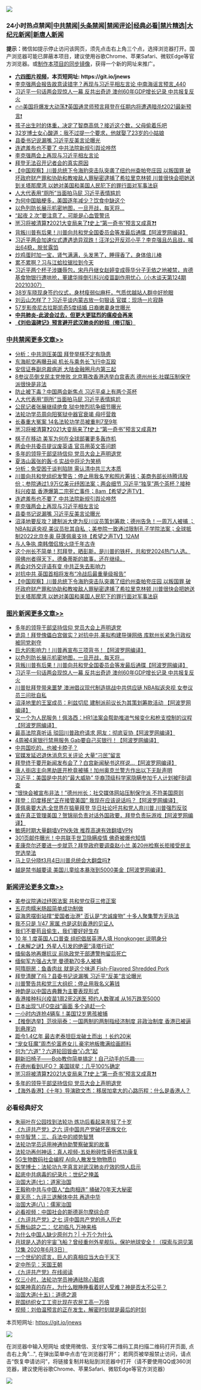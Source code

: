 ![](https://raw.githubusercontent.com/fqnews/bnews/master/64photo/fqnews-qr.jpg)

<div id="tt">
<h3>24小时热点禁闻|<a href="#%E4%B8%AD%E5%85%B1%E7%A6%81%E9%97%BB%E6%9B%B4%E5%A4%9A%E6%96%87%E7%AB%A0">中共禁闻</a>|<a href="#%E5%9B%BE%E7%89%87%E6%96%B0%E9%97%BB%E6%9B%B4%E5%A4%9A%E6%96%87%E7%AB%A0">头条禁闻</a>|<a href="#%E6%96%B0%E9%97%BB%E8%AF%84%E8%AE%BA%E6%9B%B4%E5%A4%9A%E6%96%87%E7%AB%A0">禁闻评论|<a href="#%E5%BF%85%E7%9C%8B%E7%BB%8F%E5%85%B8%E5%A5%BD%E6%96%87">经典必看|<a href="/video.md#%E7%A6%81%E7%89%87%E7%B2%BE%E9%80%89">禁片精选</a>|<a href="https://github.com/fqnews/djy/blob/master/gb/nf1351518.md#1">大纪元新闻</a>|<a href="https://github.com/fqnews/ntdtv/blob/master/gb/prog204.md#1">新唐人新闻</a></h3>
<div><b>提示：</b>微信如提示停止访问该网页，须先点击右上角三个点，选择浏览器打开。国产浏览器可能已屏蔽本项目，建议使用谷歌Chrome、苹果Safari、微软Edge等官方浏览器。或<a href="https://github.com/fqnews/bnews/blob/master/%E5%88%B6%E4%BD%9Cgit%E7%A6%81%E9%97%BB%E9%95%9C%E5%83%8F.md">制作本项目的同步镜像</a>，获得一个新的网址来推广。</div>
<ul>
<li><b><a href="http://d1.bdrive.tk/64.mp4" target="_blank">六四图片视频</a>，本页短网址: https://git.io/jnews</b></li>
<li><a href="/comments/20210307/1499952.md">李克强两会报告故意读错字？再现与习近平相左言论 中南海谣言预言_440</a></li>
<li><a href="/topimagenews/20210307/1500018.md">习近平一句话两会现惊人一幕 反共出奇迹 澳创60年GDP增长记录 中共报复反火</a></li>
<li><a href="/comments/20210307/1499972.md">🔥🔥美国将爆发大动荡❓英国通灵师预言拜登在任期内将遭遇暗杀❗2021最新预言❗</a></li>
<li><a href="/lifebaike/20210307/1499960.md">孩子出生时的体重，决定了智商高低？接近这个数，父母偷着乐吧</a></li>
<li><a href="/lifebaike/20210307/1499975.md">32岁博士女心酸道：我不过提一个要求，他就娶了23岁的小姑娘</a></li>
<li><a href="/cbnews/20210307/1500221.md">县委书记说漏嘴 习近平反美言论曝光</a></li>
<li><a href="/cbnews/20210307/1500231.md">连遮羞布也不要了 中共法院新规引舆论哗然</a></li>
<li><a href="/cbnews/20210307/1500227.md">李克强两会上再现与习近平相左言论</a></li>
<li><a href="/comments/20210307/1499936.md">拜登无法召开记者会的真实原因</a></li>
<li><a href="/comments/20210307/1500033.md">【中国观察】川普总统下令海豹突击队突袭了纽约州查帕夸庄园 以叛国罪 破坏政府财产罪和协助和教唆敌人罪秘密逮捕了希拉里克林顿 川普很快会把她送到关塔那摩湾 以她对美国和美国人民犯下的罪行面对军事法庭</a></li>
<li><a href="/cbnews/20210307/1500322.md">人大代表用“厕所”当面拍马屁 习近平表情尴尬</a></li>
<li><a href="/lifebaike/20210307/1500233.md">为何中国脑梗多，美国逐年减少？饮食中缺这个</a></li>
<li><a href="/topimagenews/20210307/1500155.md">以色列防长展示机密地图，一旦开战，每天将…</a></li>
<li><a href="/comments/20210307/1499938.md">“起夜 2 次”要注意了，可能是心血管警讯</a></li>
<li><a href="/comments/20210307/1500314.md">🈲习将被清算❓2021大变局来了❗史上“第一奇书”预言又成真❓❗</a></li>
<li><a href="/topimagenews/20210307/1500094.md">背叛川普有后果！川普向共和党全国委员会等发最后通牒【阿波罗网编译】</a></li>
<li><a href="/bannedvideo/20210307/1500093.md">习近平两会加速仪式遭遇诡异双跌！汪洋公开反邓小平？李克强且怂且战，喊出64稳，脱贫露馅</a></li>
<li><a href="/lifebaike/20210307/1499995.md">炒鸡蛋时加一宝，肾气满满，头发黑了，睡得香了，身体倍儿棒</a></li>
<li><a href="/ccpdope/20210307/1500226.md">累不累啊？习与江蛤拉锯拉到今天</a></li>
<li><a href="/bannedvideo/20210307/1500296.md">习近平两个杯子涉嫌辱包，宋丹丹继女赵婷变成辱华分子无依之地被禁，肯德基食物银行遭哄抢，董建华摔倒引科兴疫苗副作用忧心（小木谈天第124期20210307）</a></li>
<li><a href="/yule/20210307/1499964.md">38岁车晓现身签约仪式，身材瘦弱似麻杆，气质优越站人群中好抢眼</a></li>
<li><a href="/comments/20210307/1500003.md">刘云山怎样了？习近平谈内蒙古放一句狠话 官媒：现场一片寂静</a></li>
<li><a href="/yule/20210307/1500213.md">57岁影帝尼古拉斯凯奇5度结婚 日裔嫩妻身世曝光</a></li>
<li><b><a href="/comments/20200211/1275071.md" target="_blank">中共肺炎-此波会过去，但更大更猛烈的瘟疫会再来</a></b></li>
<li><b><a href="/comments/20200207/1272816.md" target="_blank">《刘伯温碑记》预言避开武汉肺炎的妙招（修订版）</a></b></li>
</ul>
</div>

<div class="catlist">
<h3><a href="/cbnews/" target="_blank">中共禁闻</a><span><a href="/cbnews/" target="_blank" rel="nofollow">更多文章>></a></span></h3>
<ul>
<li><a href="/cbnews/20210308/1500411.md" target="_blank">分析：中共测压美国 拜登举棋不定有隐患</a></li>
<li><a href="/cbnews/20210308/1500410.md" target="_blank">东海航空再曝丑闻 机长与乘务长飞行中互殴</a></li>
<li><a href="/cbnews/20210308/1500409.md" target="_blank">安信证券副总裁病逝 大陆金融圈月内第三起</a></li>
<li><a href="/cbnews/20210308/1500376.md" target="_blank">8参议员倒戈民主党惨败 北京篡改香港选举白宫表态 德州州长:社媒压制保守派很快是非法</a></li>
<li><a href="/cbnews/20210308/1500357.md" target="_blank">防止被下毒？中国两会新焦点 习近平桌上有两个茶杯</a></li>
<li><a href="/cbnews/20210307/1500322.md" target="_blank">人大代表用“厕所”当面拍马屁 习近平表情尴尬</a></li>
<li><a href="/cbnews/20210307/1500321.md" target="_blank">公民记者张展继续绝食 狱中惨烈抗争细节曝光</a></li>
<li><a href="/cbnews/20210307/1500320.md" target="_blank">法轮功学员周向阳冤狱中器官衰竭 母吁营救</a></li>
<li><a href="/cbnews/20210307/1500319.md" target="_blank">长春重大冤案 14名法轮功学员被重判7至9年</a></li>
<li><a href="/comments/20210307/1500314.md" target="_blank">🈲习将被清算❓2021大变局来了❗史上“第一奇书”预言又成真❓❗</a></li>
<li><a href="/cbnews/20210307/1500306.md" target="_blank">棋子在移动 美军为何在全球部署更多轰炸机</a></li>
<li><a href="/cbnews/20210307/1500305.md" target="_blank">两会中共委员提议废英语 官员用英文答问题</a></li>
<li><a href="/comments/20210307/1500218.md" target="_blank">多年的领导干部坚持信仰 党员大会上声明退党</a></li>
<li><a href="/cbnews/20210307/1500294.md" target="_blank">夏洛山嚣张的轰-6 实战中将沦为笑柄</a></li>
<li><a href="/cbnews/20210307/1500293.md" target="_blank">分析：免受困于谈判陷阱 需认清中共三大本质</a></li>
<li><a href="/comments/20210307/1500263.md" target="_blank">川普向共和党组织发警告：停止用我名字和照片筹钱；美商务部长持腾讯股份；参院通过1.9万亿美元纾困法案；两会细节 习近平“独享”两个茶杯？接种科兴疫苗 香港爆第二宗死亡事件；8am【希望之声TV】</a></li>
<li><a href="/cbnews/20210307/1500231.md" target="_blank">连遮羞布也不要了 中共法院新规引舆论哗然</a></li>
<li><a href="/cbnews/20210307/1500227.md" target="_blank">李克强两会上再现与习近平相左言论</a></li>
<li><a href="/cbnews/20210307/1500221.md" target="_blank">县委书记说漏嘴 习近平反美言论曝光</a></li>
<li><a href="/comments/20210307/1500160.md" target="_blank">沼泽地要反攻？建制派大佬为反川议员策划筹款；德州告急！一周万人被捕 ；NBA拟返央视 美议员批其自私 ；美参院一致通过限制孔子学院法案；全球抵制2022北京冬奥 获蓬佩奥支持【希望之声TV】12AM</a></li>
<li><a href="/cbnews/20210307/1499863.md" target="_blank">与人争执 南韩僧侣放火烧千年古寺</a></li>
<li><a href="/comments/20210307/1500151.md" target="_blank">这个州长不简单！怼拜登，晒彭斯，是川普的铁杆，共和党2024热门人选。得佛州者得天下，德桑蒂斯的故事，还在继续。</a></li>
<li><a href="/cbnews/20210307/1500068.md" target="_blank">两会对外交评语有变 中共正失去影响力</a></li>
<li><a href="/cbnews/20210307/1500067.md" target="_blank">对抗中共 英国首相将发布“冷战后最重量级报告”</a></li>
<li><a href="/comments/20210307/1500033.md" target="_blank">【中国观察】川普总统下令海豹突击队突袭了纽约州查帕夸庄园 以叛国罪 破坏政府财产罪和协助和教唆敌人罪秘密逮捕了希拉里克林顿 川普很快会把她送到关塔那摩湾 以她对美国和美国人民犯下的罪行面对军事法庭</a></li>

</ul>
</div>
<div class="catlist">
<h3><a href="/topimagenews/" target="_blank">图片新闻</a><span><a href="/topimagenews/" target="_blank" rel="nofollow">更多文章>></a></span></h3>
<ul>
<li><a href="/comments/20210307/1500218.md" target="_blank">多年的领导干部坚持信仰 党员大会上声明退党</a></li>
<li><a href="/topimagenews/20210307/1500210.md" target="_blank">诡异！拜登傀儡白宫做实？对抗中共,美拟构建导弹网络 库默州长紧急行政权被同党剥夺</a></li>
<li><a href="/topimagenews/20210307/1500194.md" target="_blank">巨大的影响力！川普再宣布三项背书！【阿波罗网编译】</a></li>
<li><a href="/topimagenews/20210307/1500155.md" target="_blank">以色列防长展示机密地图，一旦开战，每天将…</a></li>
<li><a href="/topimagenews/20210307/1500094.md" target="_blank">背叛川普有后果！川普向共和党全国委员会等发最后通牒【阿波罗网编译】</a></li>
<li><a href="/topimagenews/20210307/1500018.md" target="_blank">习近平一句话两会现惊人一幕 反共出奇迹 澳创60年GDP增长记录 中共报复反火</a></li>
<li><a href="/topimagenews/20210306/1499803.md" target="_blank">川普批拜登带来噩梦 澳洲倡议现代制造挑战中共供应链 NBA拟返央视 女参议员三问批自私</a></li>
<li><a href="/topimagenews/20210306/1499727.md" target="_blank">沼泽地里的王室成员：利兹切尼 建制派前议长为其策划筹款活动 【阿波罗网编译】</a></li>
<li><a href="/topimagenews/20210306/1499712.md" target="_blank">又一个为人民服务！佩洛西：HR1法案会帮助推进气候变化和枪支控制的议程【阿波罗网编译】</a></li>
<li><a href="/topimagenews/20210306/1499705.md" target="_blank">最高法院真听话 驳回川普政府请求 网友：彻底妥协【阿波罗网编译】</a></li>
<li><a href="/topimagenews/20210306/1499676.md" target="_blank">4周被4家银行禁用服务 Gab要自己买银行！【阿波罗网编译】</a></li>
<li><a href="/topimagenews/20210306/1499666.md" target="_blank">中共国吃的，也被卡脖子？</a></li>
<li><a href="/topimagenews/20210306/1499662.md" target="_blank">官媒发延迟退休消息忘关评论 大量“刁民”留言</a></li>
<li><a href="/topimagenews/20210306/1499649.md" target="_blank">拜登终于要开新闻发布会了？白宫新闻秘书这样说&#8230;【阿波罗网编译】</a></li>
<li><a href="/topimagenews/20210306/1499615.md" target="_blank">唐人街店主向黑劫匪开枪竟被捕！加州奥克兰警方作出以下无耻声明</a></li>
<li><a href="/topimagenews/20210306/1499563.md" target="_blank">习近平：美国是中共的“最大威胁” 华裔顶级科学家隐瞒参加千人计划被FBI调查</a></li>
<li><a href="/topimagenews/20210306/1499539.md" target="_blank">“很快会被宣布非法！”德州州长：社交媒体网站压制保守派 不符美国原则</a></li>
<li><a href="/topimagenews/20210305/1499286.md" target="_blank">拜登：印度移民&#8221;正在接管美国” 我现在应该说话吗？【阿波罗网编译】</a></li>
<li><a href="/topimagenews/20210305/1499168.md" target="_blank">蓬佩奥要大选:全世界在掂量拜登 华日社论吁共和党人弃川普,川普强烈反驳</a></li>
<li><a href="/topimagenews/20210305/1499166.md" target="_blank">谁在真正管理美国？贺锦丽负责对话外国政要，拜登负责玩游戏【阿波罗网编译】</a></li>
<li><a href="/comments/20210305/1485911.md" target="_blank">敏感时期大量翻墙VPN失效 推荐高速有效翻墙VPN</a></li>
<li><a href="/topimagenews/20210305/1498891.md" target="_blank">301页邮件曝光！中共联手世卫隐瞒疫情 佛奇被爆也知情</a></li>
<li><a href="/topimagenews/20210305/1498844.md" target="_blank">麦康奈尔还要进一步就范？拜登政府要调查赵小兰 美20州检察长拒接受民主党选举法</a></li>
<li><a href="/comments/20210304/1484906.md" target="_blank">马上见分晓❗3月4日川普总统会大翻盘吗❓</a></li>
<li><a href="/topimagenews/20210304/1497754.md" target="_blank">越是禁书越要读 美国儿童绘本暴涨到5000美金【阿波罗网编译】</a></li>

</ul>
</div>
<div class="catlist">
<h3><a href="/comments/" target="_blank">新闻评论</a><span><a href="/comments/" target="_blank" rel="nofollow">更多文章>></a></span></h3>
<ul>
<li><a href="/comments/20210308/1500413.md" target="_blank">美参议院通过纾困法案 共和党仅获三修正案</a></li>
<li><a href="/comments/20210308/1500404.md" target="_blank">五花肉糯米肠超简单成功制做</a></li>
<li><a href="/comments/20210308/1500392.md" target="_blank">容海恩摆街站撑“爱国者治港” 否认是“忠诚废物” 十多人聚集警方无执法</a></li>
<li><a href="/comments/20210308/1500391.md" target="_blank">我不只是 1/47 家属 也是这刻香港的见证人</a></li>
<li><a href="/comments/20210308/1500390.md" target="_blank">我们不要苟且偷生，我们要好好生存</a></li>
<li><a href="/comments/20210308/1500389.md" target="_blank">10 年 1 度英国人口普查 组织倡居英港人填 Hongkonger 说明身分</a></li>
<li><a href="/comments/20210308/1500388.md" target="_blank">【未解之谜】外星人引发的绝密“泽塔行动”</a></li>
<li><a href="/comments/20210308/1500387.md" target="_blank">缅甸各地再爆抗议 前执政党干部遭警拘留后死亡</a></li>
<li><a href="/comments/20210308/1500386.md" target="_blank">缅甸军方强占大学 曼德勒70多人被捕</a></li>
<li><a href="/comments/20210308/1500385.md" target="_blank">阿隋厨房：鱼香肉丝 就是这个味道 Fish-Flavored Shredded Pork</a></li>
<li><a href="/comments/20210308/1500384.md" target="_blank">拜登清醒了吗？县委书记说漏嘴 习近平“反美”言论曝光</a></li>
<li><a href="/comments/20210308/1500369.md" target="_blank">川普警告共和党三大组织：停止用我名义筹钱</a></li>
<li><a href="/comments/20210308/1500363.md" target="_blank">神韵是以中国古典舞为主要表现形式</a></li>
<li><a href="/comments/20210308/1500362.md" target="_blank">香港接种科兴疫苗1周2死2送医 预约人数骤减 从16万跌至5000</a></li>
<li><a href="/comments/20210308/1500361.md" target="_blank">日本出现“UFO空战”画面 多个追赶一个</a></li>
<li><a href="/comments/20210308/1500360.md" target="_blank">一小时内连抢4辆车！美国12岁男孩被捕</a></li>
<li><a href="/comments/20210308/1500352.md" target="_blank">【推倒选举】范徐丽泰：一国两制的两制指经济制度 非政治制度 香港已被逼到悬崖边</a></li>
<li><a href="/comments/20210308/1500351.md" target="_blank">距今1.4亿年 最古老泰坦巨龙破土而出 ！长约20米</a></li>
<li><a href="/comments/20210307/1500332.md" target="_blank">“宠女狂魔”周杰伦富养女儿 豪宅地板撒满绘画颜料</a></li>
<li><a href="/comments/20210307/1500331.md" target="_blank">何为“六道”？六道轮回皆由“心念”起</a></li>
<li><a href="/comments/20210307/1500330.md" target="_blank">翻新旧椅子——Bob教你简单搞定！自己动手的乐趣······</a></li>
<li><a href="/comments/20210307/1500329.md" target="_blank">在德州看到UFO？ 美国球星：几乎100%确定</a></li>
<li><a href="/comments/20210307/1500314.md" target="_blank">🈲习将被清算❓2021大变局来了❗史上“第一奇书”预言又成真❓❗</a></li>
<li><a href="/comments/20210307/1500218.md" target="_blank">多年的领导干部坚持信仰 党员大会上声明退党</a></li>
<li><a href="/comments/20210307/1500299.md" target="_blank">【海外香港】《十年》导演欧文杰：移居加拿大的心路历程：什么是香港人？</a></li>

</ul>
</div>

<div class="catlist">
<h3>必看经典好文</h3>
<ul>
<li><a href="/comments/20210216/1488271.md" target="_blank">朱丽叶在公园找到法轮功 炼功后看起来年轻了十岁</a></li>
<li><a href="/bookonline/20131116/201050.md" target="_blank">《九评共产党》之六 评中国共产党破坏民族文化</a></li>
<li><a href="/comments/20200605/783248.md" target="_blank">中华智慧：三、兵法中的顺势智慧</a></li>
<li><a href="/cbnews/20170626/780479.md" target="_blank">法轮功学员运用神通协助警察破案的故事</a></li>
<li><a href="/comments/20190516/1128964.md" target="_blank">法轮功再创神话：真人视频-五处粉碎性骨折炼功康复</a></li>
<li><a href="/topimagenews/20200527/1335347.md" target="_blank">5G生物数码社会编程 AI向人散发生物物质()</a></li>
<li><a href="/comments/20200820/1382989.md" target="_blank">医学博士：法轮功九字真言对武汉肺炎疗效的惊人启示</a></li>
<li><a href="/comments/20200702/1354076.md" target="_blank">起底中共病毒的纪录片：世纪之掩盖</a></li>
<li><a href="/cbnews/20190424/913985.md" target="_blank">治国大道(七)：道家治国</a></li>
<li><a href="/cbnews/20200730/1371580.md" target="_blank">王毅称中共与中国人“血肉相连” 捅破70年天大秘密</a></li>
<li><a href="/comments/20131119/1029445.md" target="_blank">章天亮：九评三退解体中共 再造中华</a></li>
<li><a href="/cbnews/20190424/914482.md" target="_blank">治国大道(八)：儒家治国</a></li>
<li><a href="/comments/20200806/1375443.md" target="_blank">必看视频：中国社会的斯德哥尔摩综合症</a></li>
<li><a href="/bookonline/20131116/201048.md" target="_blank">《九评共产党》之七 评中国共产党的杀人历史</a></li>
<li><a href="/tculture/20170711/790081.md" target="_blank">乐舞仙踪之二： 忆初临凡 万神来格</a></li>
<li><a href="/ssgc/20200715/1360940.md" target="_blank">为什么中国人缺少原创力？| 十万个为什么</a></li>
<li><a href="/comments/20200712/1359456.md" target="_blank">月球是人造的宇宙飞船？曾经重创外星舰队，保护地球安全！（探索与洞见第12集 2020年6月3日）</a></li>
<li><a href="/comments/20200621/1348067.md" target="_blank">一个世纪的谎言，巨人的真相应当大白于天下</a></li>
<li><a href="/tculture/xiulian/20151111/470021.md" target="_blank">定中所见：天国王朝</a></li>
<li><a href="/bookonline/20131116/201057.md" target="_blank">《九评共产党》在线阅读</a></li>
<li><a href="/health/20170626/780270.md" target="_blank">仅三小时，法轮功学员神通祛除心脏病</a></li>
<li><a href="/comments/20200623/1346844.md" target="_blank">如果神真的存在，为什么眼睁睁看着好人受难？神是否太不公平？</a></li>
<li><a href="/topimagenews/20180322/917868.md" target="_blank">治国大道(十五)：道德之源</a></li>
<li><a href="/lifebaike/20200515/1328783.md" target="_blank">民国纺织女工工资比现在农民工高一万倍</a></li>
<li><a href="/comments/20200628/1351782.md" target="_blank">视频：刘伯温预言的正在发生，解密时刻就是最后的时刻</a></li>

</ul>
</div>

本页短网址: https://git.io/jnews

![](https://raw.githubusercontent.com/fqnews/bnews/master/64photo/fqnews-qr.jpg)

在浏览器中输入短网址 或使用微信、支付宝等二维码工具扫描二维码打开页面, 点击右上角"...", 在弹出菜单中点击“在浏览器打开”； 若网页被举报禁止访问，请点击“恢复申请访问”，将链接复制并粘贴到浏览器中打开（请不要使用QQ或360浏览器，建议使用谷歌Chrome、苹果Safari、微软Edge等官方浏览器）

![](https://raw.githubusercontent.com/fqnews/bnews/master/64photo/wx.jpg)